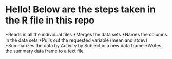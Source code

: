 
Hello! Below are the steps taken in the R file in this repo
==================

*Reads in all the individual files
*Merges the data sets 
*Names the columns in the data sets
*Pulls out the requested variable (mean and stdev)
*Summarizes the data by Activity by Subject in a new data frame
*Writes the summary data frame to a text file

